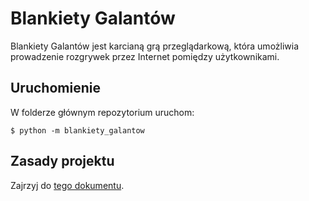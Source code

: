 # Blankiety Galantów

Blankiety Galantów jest karcianą grą przeglądarkową, która umożliwia prowadzenie rozgrywek przez Internet pomiędzy użytkownikami.

## Uruchomienie
W folderze głównym repozytorium uruchom:
```
$ python -m blankiety_galantow
```

## Zasady projektu
Zajrzyj do [tego dokumentu](CONTRIBUTING.md).
